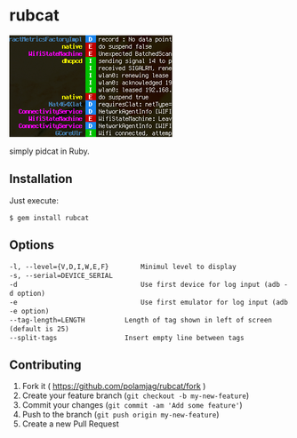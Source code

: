 # rubcat

![screenshot](screenshot.png)

simply pidcat in Ruby.

## Installation

Just execute:

    $ gem install rubcat

## Options

    -l, --level={V,D,I,W,E,F}        Minimul level to display
    -s, --serial=DEVICE_SERIAL
    -d                               Use first device for log input (adb -d option)
    -e                               Use first emulator for log input (adb -e option)
    --tag-length=LENGTH          Length of tag shown in left of screen (default is 25)
    --split-tags                 Insert empty line between tags


## Contributing

1. Fork it ( https://github.com/polamjag/rubcat/fork )
2. Create your feature branch (`git checkout -b my-new-feature`)
3. Commit your changes (`git commit -am 'Add some feature'`)
4. Push to the branch (`git push origin my-new-feature`)
5. Create a new Pull Request
